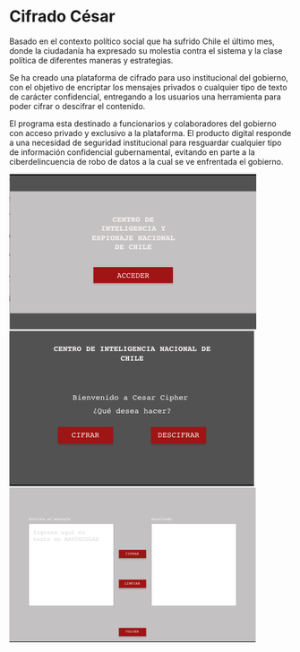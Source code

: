 # Cifrado César

Basado en el contexto político social que ha sufrido Chile el último mes, donde la ciudadanía ha expresado su molestia contra el sistema y la clase política de diferentes maneras y estrategias. 

Se ha creado una plataforma de cifrado para uso institucional del gobierno, con el objetivo de encriptar los mensajes privados o cualquier tipo de texto de carácter confidencial, entregando a los usuarios una herramienta para poder cifrar o descifrar el contenido.

El programa esta destinado a funcionarios y colaboradores del gobierno con acceso privado y exclusivo a la plataforma. El producto digital responde a una necesidad de seguridad institucional para resguardar cualquier tipo de información confidencial gubernamental, evitando en parte a la ciberdelincuencia de robo de datos a la cual se ve enfrentada el gobierno.

![home](readme_fotos/home.png)
![inicio](readme_fotos/inicio.png)
![cifrado](readme_fotos/cifrado.png)


